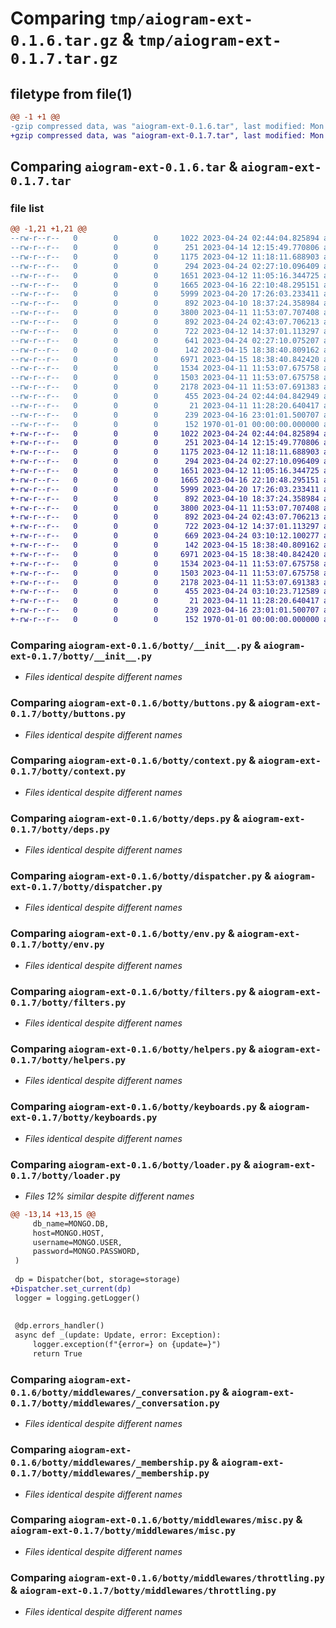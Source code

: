 # Comparing `tmp/aiogram-ext-0.1.6.tar.gz` & `tmp/aiogram-ext-0.1.7.tar.gz`

## filetype from file(1)

```diff
@@ -1 +1 @@
-gzip compressed data, was "aiogram-ext-0.1.6.tar", last modified: Mon Apr 24 02:44:07 2023, max compression
+gzip compressed data, was "aiogram-ext-0.1.7.tar", last modified: Mon Apr 24 03:10:26 2023, max compression
```

## Comparing `aiogram-ext-0.1.6.tar` & `aiogram-ext-0.1.7.tar`

### file list

```diff
@@ -1,21 +1,21 @@
--rw-r--r--   0        0        0     1022 2023-04-24 02:44:04.825894 aiogram-ext-0.1.6/botty/__init__.py
--rw-r--r--   0        0        0      251 2023-04-14 12:15:49.770806 aiogram-ext-0.1.6/botty/bot.py
--rw-r--r--   0        0        0     1175 2023-04-12 11:18:11.688903 aiogram-ext-0.1.6/botty/buttons.py
--rw-r--r--   0        0        0      294 2023-04-24 02:27:10.096409 aiogram-ext-0.1.6/botty/config.py
--rw-r--r--   0        0        0     1651 2023-04-12 11:05:16.344725 aiogram-ext-0.1.6/botty/context.py
--rw-r--r--   0        0        0     1665 2023-04-16 22:10:48.295151 aiogram-ext-0.1.6/botty/deps.py
--rw-r--r--   0        0        0     5999 2023-04-20 17:26:03.233411 aiogram-ext-0.1.6/botty/dispatcher.py
--rw-r--r--   0        0        0      892 2023-04-10 18:37:24.358984 aiogram-ext-0.1.6/botty/env.py
--rw-r--r--   0        0        0     3800 2023-04-11 11:53:07.707408 aiogram-ext-0.1.6/botty/filters.py
--rw-r--r--   0        0        0      892 2023-04-24 02:43:07.706213 aiogram-ext-0.1.6/botty/helpers.py
--rw-r--r--   0        0        0      722 2023-04-12 14:37:01.113297 aiogram-ext-0.1.6/botty/keyboards.py
--rw-r--r--   0        0        0      641 2023-04-24 02:27:10.075207 aiogram-ext-0.1.6/botty/loader.py
--rw-r--r--   0        0        0      142 2023-04-15 18:38:40.809162 aiogram-ext-0.1.6/botty/middlewares/__init__.py
--rw-r--r--   0        0        0     6971 2023-04-15 18:38:40.842420 aiogram-ext-0.1.6/botty/middlewares/_conversation.py
--rw-r--r--   0        0        0     1534 2023-04-11 11:53:07.675758 aiogram-ext-0.1.6/botty/middlewares/_membership.py
--rw-r--r--   0        0        0     1503 2023-04-11 11:53:07.675758 aiogram-ext-0.1.6/botty/middlewares/misc.py
--rw-r--r--   0        0        0     2178 2023-04-11 11:53:07.691383 aiogram-ext-0.1.6/botty/middlewares/throttling.py
--rw-r--r--   0        0        0      455 2023-04-24 02:44:04.842949 aiogram-ext-0.1.6/pyproject.toml
--rw-r--r--   0        0        0       21 2023-04-11 11:28:20.640417 aiogram-ext-0.1.6/README.md
--rw-r--r--   0        0        0      239 2023-04-16 23:01:01.500707 aiogram-ext-0.1.6/tests/__main__.py
--rw-r--r--   0        0        0      152 1970-01-01 00:00:00.000000 aiogram-ext-0.1.6/PKG-INFO
+-rw-r--r--   0        0        0     1022 2023-04-24 02:44:04.825894 aiogram-ext-0.1.7/botty/__init__.py
+-rw-r--r--   0        0        0      251 2023-04-14 12:15:49.770806 aiogram-ext-0.1.7/botty/bot.py
+-rw-r--r--   0        0        0     1175 2023-04-12 11:18:11.688903 aiogram-ext-0.1.7/botty/buttons.py
+-rw-r--r--   0        0        0      294 2023-04-24 02:27:10.096409 aiogram-ext-0.1.7/botty/config.py
+-rw-r--r--   0        0        0     1651 2023-04-12 11:05:16.344725 aiogram-ext-0.1.7/botty/context.py
+-rw-r--r--   0        0        0     1665 2023-04-16 22:10:48.295151 aiogram-ext-0.1.7/botty/deps.py
+-rw-r--r--   0        0        0     5999 2023-04-20 17:26:03.233411 aiogram-ext-0.1.7/botty/dispatcher.py
+-rw-r--r--   0        0        0      892 2023-04-10 18:37:24.358984 aiogram-ext-0.1.7/botty/env.py
+-rw-r--r--   0        0        0     3800 2023-04-11 11:53:07.707408 aiogram-ext-0.1.7/botty/filters.py
+-rw-r--r--   0        0        0      892 2023-04-24 02:43:07.706213 aiogram-ext-0.1.7/botty/helpers.py
+-rw-r--r--   0        0        0      722 2023-04-12 14:37:01.113297 aiogram-ext-0.1.7/botty/keyboards.py
+-rw-r--r--   0        0        0      669 2023-04-24 03:10:12.100277 aiogram-ext-0.1.7/botty/loader.py
+-rw-r--r--   0        0        0      142 2023-04-15 18:38:40.809162 aiogram-ext-0.1.7/botty/middlewares/__init__.py
+-rw-r--r--   0        0        0     6971 2023-04-15 18:38:40.842420 aiogram-ext-0.1.7/botty/middlewares/_conversation.py
+-rw-r--r--   0        0        0     1534 2023-04-11 11:53:07.675758 aiogram-ext-0.1.7/botty/middlewares/_membership.py
+-rw-r--r--   0        0        0     1503 2023-04-11 11:53:07.675758 aiogram-ext-0.1.7/botty/middlewares/misc.py
+-rw-r--r--   0        0        0     2178 2023-04-11 11:53:07.691383 aiogram-ext-0.1.7/botty/middlewares/throttling.py
+-rw-r--r--   0        0        0      455 2023-04-24 03:10:23.712589 aiogram-ext-0.1.7/pyproject.toml
+-rw-r--r--   0        0        0       21 2023-04-11 11:28:20.640417 aiogram-ext-0.1.7/README.md
+-rw-r--r--   0        0        0      239 2023-04-16 23:01:01.500707 aiogram-ext-0.1.7/tests/__main__.py
+-rw-r--r--   0        0        0      152 1970-01-01 00:00:00.000000 aiogram-ext-0.1.7/PKG-INFO
```

### Comparing `aiogram-ext-0.1.6/botty/__init__.py` & `aiogram-ext-0.1.7/botty/__init__.py`

 * *Files identical despite different names*

### Comparing `aiogram-ext-0.1.6/botty/buttons.py` & `aiogram-ext-0.1.7/botty/buttons.py`

 * *Files identical despite different names*

### Comparing `aiogram-ext-0.1.6/botty/context.py` & `aiogram-ext-0.1.7/botty/context.py`

 * *Files identical despite different names*

### Comparing `aiogram-ext-0.1.6/botty/deps.py` & `aiogram-ext-0.1.7/botty/deps.py`

 * *Files identical despite different names*

### Comparing `aiogram-ext-0.1.6/botty/dispatcher.py` & `aiogram-ext-0.1.7/botty/dispatcher.py`

 * *Files identical despite different names*

### Comparing `aiogram-ext-0.1.6/botty/env.py` & `aiogram-ext-0.1.7/botty/env.py`

 * *Files identical despite different names*

### Comparing `aiogram-ext-0.1.6/botty/filters.py` & `aiogram-ext-0.1.7/botty/filters.py`

 * *Files identical despite different names*

### Comparing `aiogram-ext-0.1.6/botty/helpers.py` & `aiogram-ext-0.1.7/botty/helpers.py`

 * *Files identical despite different names*

### Comparing `aiogram-ext-0.1.6/botty/keyboards.py` & `aiogram-ext-0.1.7/botty/keyboards.py`

 * *Files identical despite different names*

### Comparing `aiogram-ext-0.1.6/botty/loader.py` & `aiogram-ext-0.1.7/botty/loader.py`

 * *Files 12% similar despite different names*

```diff
@@ -13,14 +13,15 @@
     db_name=MONGO.DB,
     host=MONGO.HOST,
     username=MONGO.USER,
     password=MONGO.PASSWORD,
 )
 
 dp = Dispatcher(bot, storage=storage)
+Dispatcher.set_current(dp)
 logger = logging.getLogger()
 
 
 @dp.errors_handler()
 async def _(update: Update, error: Exception):
     logger.exception(f"{error=} on {update=}")
     return True
```

### Comparing `aiogram-ext-0.1.6/botty/middlewares/_conversation.py` & `aiogram-ext-0.1.7/botty/middlewares/_conversation.py`

 * *Files identical despite different names*

### Comparing `aiogram-ext-0.1.6/botty/middlewares/_membership.py` & `aiogram-ext-0.1.7/botty/middlewares/_membership.py`

 * *Files identical despite different names*

### Comparing `aiogram-ext-0.1.6/botty/middlewares/misc.py` & `aiogram-ext-0.1.7/botty/middlewares/misc.py`

 * *Files identical despite different names*

### Comparing `aiogram-ext-0.1.6/botty/middlewares/throttling.py` & `aiogram-ext-0.1.7/botty/middlewares/throttling.py`

 * *Files identical despite different names*

